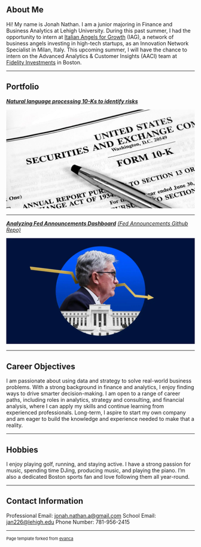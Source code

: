 ## About Me

Hi! My name is Jonah Nathan. I am a junior majoring in Finance and Business Analytics at Lehigh University. During this past summer, I had the opportunity to intern at [Italian Angels for Growth](https://www.italianangels.net/en/) (IAG), a network of business angels investing in high-tech startups, as an Innovation Network Specialist in Milan, Italy. This upcoming summer, I will have the chance to intern on the Advanced Analytics & Customer Insights (AACI) team at [Fidelity Investments](https://www.fidelity.com/) in Boston.

---

## Portfolio

<!-- You can link to other websites, PDFs in this repo, and other pages in this repo -->

_**[Natural language processing 10-Ks to identify risks](midterm_summary)**_

<img src="images/Form-10-K.jpg?raw=true"/>

---

_**[Analyzing Fed Announcements Dashboard](https://fedannouncements.streamlit.app/)**_
_[(Fed Announcements Github Repo)](https://github.com/jonahnathan0/Fed_Announcements)_

<img src="images/Banking-December-FOMC-announcement-live-blog.jpg?raw=true"/>

---

## Career Objectives

I am passionate about using data and strategy to solve real-world business problems. With a strong background in finance and analytics, I enjoy finding ways to drive smarter decision-making. I am open to a range of career paths, including roles in analytics, strategy and consulting, and financial analysis, where I can apply my skills and continue learning from experienced professionals. Long-term, I aspire to start my own company and am eager to build the knowledge and experience needed to make that a reality.

---

## Hobbies

I enjoy playing golf, running, and staying active. I have a strong passion for music, spending time DJing, producing music, and playing the piano. I’m also a dedicated Boston sports fan and love following them all year-round.

---

## Contact Information
Professional Email: jonah.nathan.a@gmail.com
School Email: jan226@lehigh.edu
Phone Number: 781-956-2415

---
<p style="font-size:11px">Page template forked from <a href="https://github.com/evanca/quick-portfolio">evanca</a></p>
<!-- Remove above link if you don't want to attibute -->
